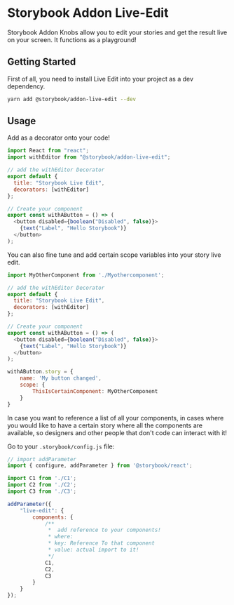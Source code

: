 # Storybook Addon Live-Edit

Storybook Addon Knobs allow you to edit your stories and get the result live on your screen. It functions as a playground!

## Getting Started

First of all, you need to install Live Edit into your project as a dev dependency.

```sh
yarn add @storybook/addon-live-edit --dev
```

## Usage
Add as a decorator onto your code!

```js
import React from "react";
import withEditor from "@storybook/addon-live-edit";

// add the withEditor Decorator
export default {
  title: "Storybook Live Edit",
  decorators: [withEditor]
};

// Create your component
export const withAButton = () => (
  <button disabled={boolean("Disabled", false)}>
    {text("Label", "Hello Storybook")}
  </button>
);
```

You can also fine tune and add certain scope variables into your story live edit.

```js
import MyOtherComponent from './Myothercomponent';

// add the withEditor Decorator
export default {
  title: "Storybook Live Edit",
  decorators: [withEditor]
};

// Create your component
export const withAButton = () => (
  <button disabled={boolean("Disabled", false)}>
    {text("Label", "Hello Storybook")}
  </button>
);

withAButton.story = {
	name: 'My button changed',
	scope: {
		ThisIsCertainComponent: MyOtherComponent
	}
}
```

In case you want to reference a list of all your components, in cases where you would like to have a certain story where all the components are available, so designers
and other people that don't code can interact with it!

Go to your `.storybook/config.js` file: 
```js
// import addParameter
import { configure, addParameter } from '@storybook/react';

import C1 from './C1';
import C2 from './C2';
import C3 from './C3';

addParameter({
	"live-edit": {
		components: {
			/**
			 *  add reference to your components!
			 * where:
			 * key: Reference To that component
			 * value: actual import to it!
			 */
			C1,
			C2,
			C3
		}
	}
});

```
